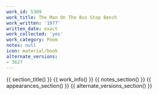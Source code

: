```yaml
---
work_id: 5309
work_title: The Man On The Bus Stop Bench
work_written: '1977'
written_date: exact
work_collected: 'yes'
work_category: Poem
notes: null
icon: material/book
alternate_versions:
- 3627
---
```


{{ section_title() }}
{{ work_info() }}
{{ notes_section() }}
{{ appearances_section() }}
{{ alternate_versions_section() }}